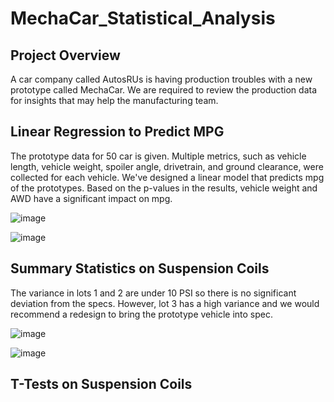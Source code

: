 # MechaCar_Statistical_Analysis

## Project Overview
  A car company called AutosRUs is having production troubles with a new prototype called MechaCar.  We are required to review the production data for insights that may help the manufacturing team.
  
## Linear Regression to Predict MPG
  The prototype data for 50 car is given.  Multiple metrics, such as vehicle length, vehicle weight, spoiler angle, drivetrain, and ground clearance, were collected for each vehicle.  We've designed a linear model that predicts mpg of the prototypes.  Based on the p-values in the results, vehicle weight and AWD have a significant impact on mpg.
  
  ![image](https://user-images.githubusercontent.com/98435855/168515644-d55e0d45-659c-49da-9830-86c7edb88751.png)

  ![image](https://user-images.githubusercontent.com/98435855/168516056-2a6fcbe3-1b7a-429c-94ba-8e9cfbb06da3.png)

  
## Summary Statistics on Suspension Coils
  The variance in lots 1 and 2 are under 10 PSI so there is no significant deviation from the specs.  However, lot 3 has a high variance and we would recommend a redesign to bring the prototype vehicle into spec.
  
  ![image](https://user-images.githubusercontent.com/98435855/168522288-eadbd59c-b8e1-4c38-bd88-7a718c602b48.png)

  ![image](https://user-images.githubusercontent.com/98435855/168522746-9abccfab-5a5e-47a2-b5a8-b321cf88043c.png)


## T-Tests on Suspension Coils



